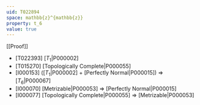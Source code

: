 ```yaml
---
uid: T022894
space: mathbb{z}^{mathbb{z}}
property: t_6
value: true
---
```

[[Proof]]

* [T022393] [$T_1$|P000002]
* [T015270] [Topologically Complete|P000055]
* [I000153] ([$T_1$|P000002] + [Perfectly Normal|P000015]) => [$T_6$|P000067]
* [I000070] [Metrizable|P000053] => [Perfectly Normal|P000015]
* [I000077] [Topologically Complete|P000055] => [Metrizable|P000053]

